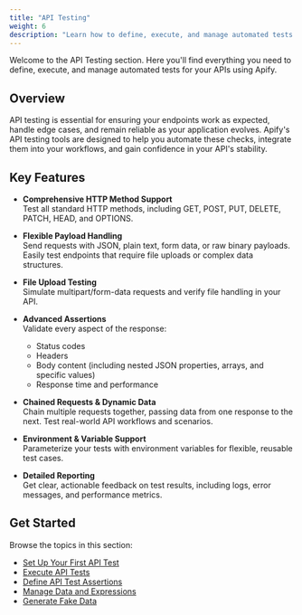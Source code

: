 ```yaml
---
title: "API Testing"
weight: 6
description: "Learn how to define, execute, and manage automated tests for your APIs using Apify."
---
```


Welcome to the API Testing section. Here you'll find everything you need to define, execute, and manage automated tests for your APIs using Apify.

## Overview

API testing is essential for ensuring your endpoints work as expected, handle edge cases, and remain reliable as your application evolves. Apify's API testing tools are designed to help you automate these checks, integrate them into your workflows, and gain confidence in your API's stability.

## Key Features

- **Comprehensive HTTP Method Support**  
    Test all standard HTTP methods, including GET, POST, PUT, DELETE, PATCH, HEAD, and OPTIONS.

- **Flexible Payload Handling**  
    Send requests with JSON, plain text, form data, or raw binary payloads. Easily test endpoints that require file uploads or complex data structures.

- **File Upload Testing**  
    Simulate multipart/form-data requests and verify file handling in your API.

- **Advanced Assertions**  
    Validate every aspect of the response:  
    - Status codes  
    - Headers  
    - Body content (including nested JSON properties, arrays, and specific values)  
    - Response time and performance

- **Chained Requests & Dynamic Data**  
    Chain multiple requests together, passing data from one response to the next. Test real-world API workflows and scenarios.

- **Environment & Variable Support**  
    Parameterize your tests with environment variables for flexible, reusable test cases.

- **Detailed Reporting**  
    Get clear, actionable feedback on test results, including logs, error messages, and performance metrics.

## Get Started

Browse the topics in this section:

- [Set Up Your First API Test](./create-request)
- [Execute API Tests](./call-command)
- [Define API Test Assertions](./assertions)
- [Manage Data and Expressions](./manage-data)
- [Generate Fake Data](./manage-data#faker-data)








